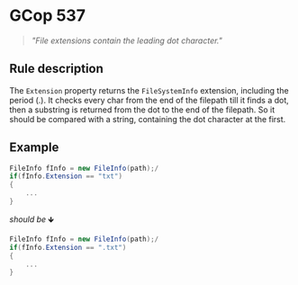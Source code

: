﻿# GCop 537

> *"File extensions contain the leading dot character."*

## Rule description

The `Extension` property returns the `FileSystemInfo` extension, including the period (.). It checks every char from the end of the filepath till it finds a dot, then a substring is returned from the dot to the end of the filepath. So it should be compared with a string, containing the dot character at the first.

## Example

```csharp
FileInfo fInfo = new FileInfo(path);/
if(fInfo.Extension == "txt")
{
    ...
}
```

*should be* 🡻

```csharp
FileInfo fInfo = new FileInfo(path);/
if(fInfo.Extension == ".txt")
{
    ...
}
```